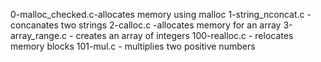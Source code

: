 0-malloc_checked.c-allocates memory using malloc
1-string_nconcat.c - concanates two strings
2-calloc.c -allocates memory for an array
3-array_range.c - creates an array of integers
100-realloc.c - relocates memory blocks
101-mul.c - multiplies two positive numbers
